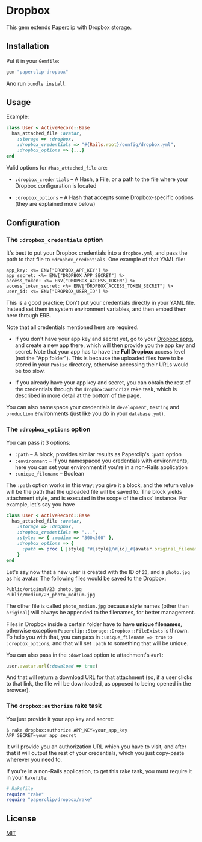 # Dropbox

This gem extends [Paperclip](https://github.com/thoughtbot/paperclip) with Dropbox storage.

## Installation

Put it in your `Gemfile`:

```ruby
gem "paperclip-dropbox"
```

Ano run `bundle install`.

## Usage

Example:

```ruby
class User < ActiveRecord::Base
  has_attached_file :avatar,
    :storage => :dropbox,
    :dropbox_credentials => "#{Rails.root}/config/dropbox.yml",
    :dropbox_options => {...}
end
```

Valid options for `#has_attached_file` are:

- `:dropbox_credentials` – A Hash, a File, or a path to the file where your
  Dropbox configuration is located

- `:dropbox_options` – A Hash that accepts some Dropbox-specific options (they
  are explained more below)

## Configuration

### The `:dropbox_credentials` option

It's best to put your Dropbox credentials into a `dropbox.yml`, and pass the path to
that file to `:dropbox_credentials`. One example of that YAML file:

```erb
app_key: <%= ENV["DROPBOX_APP_KEY"] %>
app_secret: <%= ENV["DROPBOX_APP_SECRET"] %>
access_token: <%= ENV["DROPBOX_ACCESS_TOKEN"] %>
access_token_secret: <%= ENV["DROPBOX_ACCESS_TOKEN_SECRET"] %>
user_id: <%= ENV["DROPBOX_USER_ID"] %>
```

This is a good practice; Don't put your credentials directly in your YAML file.
Instead set them in system environment variables, and then embed them here through ERB.

Note that all credentials mentioned here are required.

- If you don't have your app key and secret yet, go to your
  [Dropbox apps](https://www.dropbox.com/developers/apps), and create a new app there, which
  will then provide you the app key and secret. Note that your app has to have the
  **Full Dropbox** access level (not the "App folder"). This is because the uploaded files
  have to be stored in your `Public` directory, otherwise accessing their URLs
  would be too slow.

- If you already have your app key and secret, you can obtain the rest of
  the credentials through the `dropbox:authorize` rake task, which is described in
  more detail at the bottom of the page.

You can also namespace your credentials in `development`, `testing` and `production` environments
(just like you do in your `database.yml`).

### The `:dropbox_options` option

You can pass it 3 options:

- `:path` – A block, provides similar results as Paperclip's `:path` option
- `:environment` – If you namespaced you credentials with environments, here you
  can set your environment if you're in a non-Rails application
- `:unique_filename` – Boolean

The `:path` option works in this way; you give it a block, and the return value
will be the path that the uploaded file will be saved to. The block yields attachment style,
and is executed in the scope of the class' instance. For example, let's say you have

```ruby
class User < ActiveRecord::Base
  has_attached_file :avatar,
    :storage => :dropbox,
    :dropbox_credentials => "...",
    :styles => { :medium => "300x300" },
    :dropbox_options => {
      :path => proc { |style| "#{style}/#{id}_#{avatar.original_filename}"}
    }
end
```

Let's say now that a new user is created with the ID of `23`, and a `photo.jpg` as his
avatar. The following files would be saved to the Dropbox:

```
Public/original/23_photo.jpg
Public/medium/23_photo_medium.jpg
```

The other file is called `photo_medium.jpg` because style names (other than `original`)
will always be appended to the filenames, for better management.

Files in Dropbox inside a certain folder have to have **unique filenames**, otherwise exception
`Paperclip::Storage::Dropbox::FileExists` is thrown. To help you with that, you
can pass in `:unique_filename => true` to `:dropbox_options`, and that will set
`:path` to something that will be unique.

You can also pass in the `:download` option to attachment's `#url`:

```ruby
user.avatar.url(:download => true)
```

And that will return a download URL for that attachment (so, if a user clicks to
that link, the file will be downloaded, as opposed to being opened in the browser).

### The `dropbox:authorize` rake task

You just provide it your app key and secret:

```
$ rake dropbox:authorize APP_KEY=your_app_key APP_SECRET=your_app_secret
```

It will provide you an authorization URL which you have to visit, and after that
it will output the rest of your credentials, which you just copy-paste wherever
you need to.

If you're in a non-Rails application, to get this rake task, you must require it in
your `Rakefile`:

```ruby
# Rakefile
require "rake"
require "paperclip/dropbox/rake"
```

## License

[MIT](https://github.com/janko-m/paperclip-dropbox/blob/master/LICENSE)
